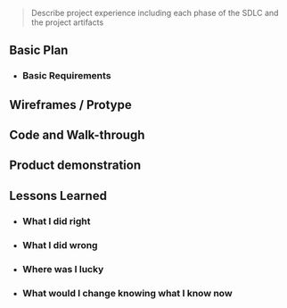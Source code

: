 > Describe project experience including each phase of the SDLC and the project artifacts

## Basic Plan 
- ### Basic Requirements

## Wireframes / Protype

## Code and Walk-through

## Product demonstration

## Lessons Learned
- ### What I did right
- ### What I did wrong
- ### Where was I lucky
- ### What would I change knowing what I know now
